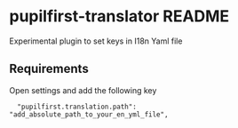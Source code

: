 # pupilfirst-translator README

Experimental plugin to set keys in I18n Yaml file

## Requirements
Open settings and add the following key

```
  "pupilfirst.translation.path": "add_absolute_path_to_your_en_yml_file",
```
